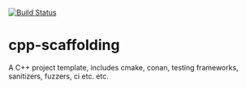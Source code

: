 [![Build Status](https://travis-ci.org/mo-xiaoming/cpp-scaffolding.svg?branch=master)](https://travis-ci.org/mo-xiaoming/cpp-scaffolding)

# cpp-scaffolding

A C++ project template, includes cmake, conan, testing frameworks, sanitizers, fuzzers, ci etc. etc.
